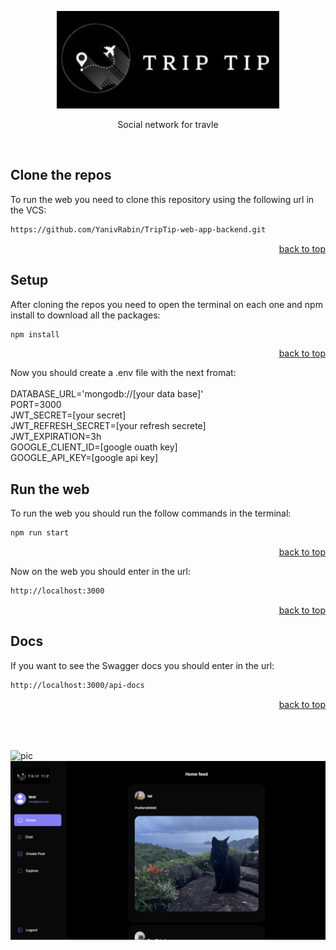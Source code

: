 <a name="readme-top"></a>

<div align="center">
  <img src="public/assets/images/logo.jpg" alt="logo" />
  <p align="center">Social network for travle</p>
</div>
<br/>

## Clone the repos
To run the web you need to clone this repository using the following url in the VCS:

   ```sh
   https://github.com/YanivRabin/TripTip-web-app-backend.git
   ```
<p align="right"><a href="#readme-top">back to top</a></p>


## Setup
After cloning the repos you need to open the terminal on each one and npm install to download all the packages:

   ```sh
   npm install
   ```
<p align="right"><a href="#readme-top">back to top</a></p>

Now you should create a .env file with the next fromat:
<br /><br />
DATABASE_URL='mongodb://[your data base]'<br />
PORT=3000<br />
JWT_SECRET=[your secret]<br />
JWT_REFRESH_SECRET=[your refresh secrete]<br />
JWT_EXPIRATION=3h<br />
GOOGLE_CLIENT_ID=[google ouath key]<br />
GOOGLE_API_KEY=[google api key]<br />

## Run the web

To run the web you should run the follow commands in the terminal:
   ```sh
   npm run start
   ```
<p align="right"><a href="#readme-top">back to top</a></p>


Now on the web you should enter in the url:
```sh
http://localhost:3000
   ```
<p align="right"><a href="#readme-top">back to top</a></p>

## Docs
If you want to see the Swagger docs you should enter in the url:
```sh
http://localhost:3000/api-docs
   ```
<p align="right"><a href="#readme-top">back to top</a></p>


<br/>
<br/>
<br/>

<img src="public/assets/images/login.png" alt="pic" />
<img src="public/assets/images/feed.png">